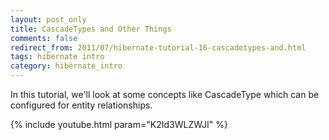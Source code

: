 ```yaml
---           
layout: post_only
title: CascadeTypes and Other Things
comments: false
redirect_from: 2011/07/hibernate-tutorial-16-cascadetypes-and.html
tags: hibernate intro
category: hibernate_intro
---
```


In this tutorial, we'll look at some concepts like CascadeType which can be configured for entity relationships.

{% include youtube.html param="K2Id3WLZWJI" %}